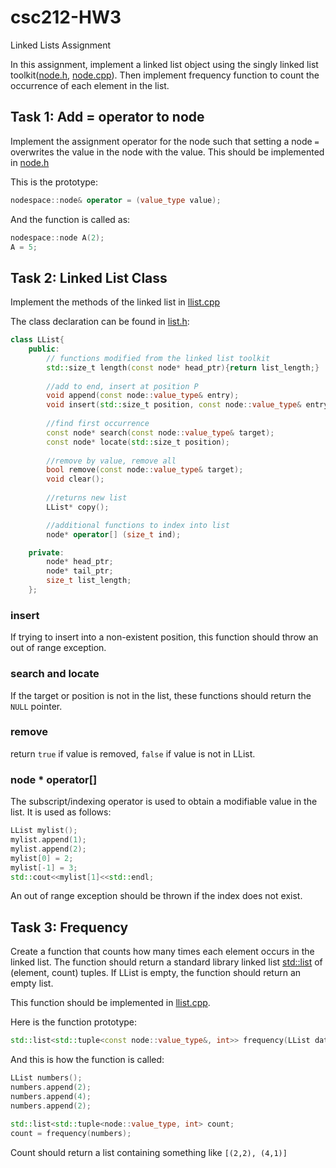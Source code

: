 # csc212-HW3
Linked Lists Assignment

In this assignment, implement a linked list object using the singly linked list toolkit([node.h](node.h), [node.cpp](node.cpp)). Then implement frequency function to count the occurrence of each element in the list. 


## Task 1: Add = operator to node
Implement the assignment operator for the node such that setting a node `=` overwrites the value in the node with the value. This should be implemented in [node.h](node.h)

This is the prototype:
```c++
nodespace::node& operator = (value_type value);
```

 And the function is called as:
 ```c++
 nodespace::node A(2);
 A = 5;
 ```

## Task 2: Linked List Class
Implement the methods of the linked list in [llist.cpp](llist.cpp)

The class declaration can be found in [list.h](list.h):
```c++
class LList{
	public:
        // functions modified from the linked list toolkit
        std::size_t length(const node* head_ptr){return list_length;}
        
        //add to end, insert at position P
        void append(const node::value_type& entry);
        void insert(std::size_t position, const node::value_type& entry);   
        
        //find first occurrence
        const node* search(const node::value_type& target);
        const node* locate(std::size_t position);
        
        //remove by value, remove all
        bool remove(const node::value_type& target);
        void clear();
        
        //returns new list
        LList* copy();

        //additional functions to index into list
        node* operator[] (size_t ind);

    private:
        node* head_ptr;
        node* tail_ptr;
        size_t list_length;
    };
```


### insert
If trying to insert into a non-existent position, this function should throw an out of range exception. 

### search and locate
If the target or position is not in the list, these functions should return the `NULL` pointer.

### remove
return `true` if value is removed, `false` if value is not in LList. 

### node * operator[]
The subscript/indexing operator is used to obtain a modifiable value in the list. It is used as follows:
```c++
LList mylist();
mylist.append(1);
mylist.append(2);
mylist[0] = 2;
mylist[-1] = 3;
std::cout<<mylist[1]<<std::endl;
```
An out of range exception should be thrown if the index does not exist. 


## Task 3: Frequency
Create a function that counts how many times each element occurs in the linked list. The function should return a standard library linked list [std::list](https://devdocs.io/cpp/container/list) of (element, count) tuples. If LList is empty, the function should return an empty list. 

This function should be implemented in [llist.cpp](llist.cpp). 

Here is the function prototype:
```c++
std::list<std::tuple<const node::value_type&, int>> frequency(LList data);

```
And this is how the function is called:
```c++
LList numbers();
numbers.append(2);
numbers.append(4);
numbers.append(2);
 
std::list<std::tuple<node::value_type, int> count;
count = frequency(numbers);
```
Count should return a list containing something like `[(2,2), (4,1)]`
